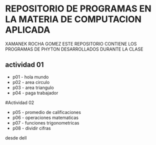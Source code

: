 # REPOSITORIO DE PROGRAMAS EN LA MATERIA DE COMPUTACION APLICADA

XAMANEK ROCHA GOMEZ
ESTE REPOSITORIO CONTIENE LOS PROGRAMAS DE PHYTON DESARROLLADOS DURANTE LA CLASE 

## actividad 01
- p01 - hola mundo 
- p02 - area circulo 
- p03 - area triangulo
- p04 - paga trabajador 

#Actividad 02
- p05 - promedio de calificaciones
- p06 - operaciones matematicas
- p07 - funciones trigonometricas
- p08 - dividir cifras

desde dell